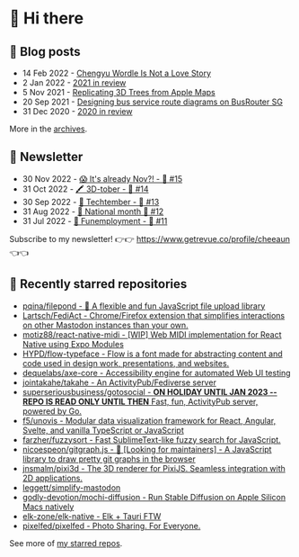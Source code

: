 # 👋 Hi there

## 📝 Blog posts

<!-- feed start -->
- 14 Feb 2022 - [Chengyu Wordle Is Not a Love Story](https://cheeaun.com/blog/2022/02/chengyu-wordle-is-not-a-love-story/)
- 2 Jan 2022 - [2021 in review](https://cheeaun.com/blog/2022/01/2021-in-review/)
- 5 Nov 2021 - [Replicating 3D Trees from Apple Maps](https://cheeaun.com/blog/2021/11/replicating-3d-trees-apple-maps/)
- 20 Sep 2021 - [Designing bus service route diagrams on BusRouter SG](https://cheeaun.com/blog/2021/09/bus-service-route-diagrams-busrouter-sg/)
- 31 Dec 2020 - [2020 in review](https://cheeaun.com/blog/2020/12/2020-in-review/)
<!-- feed end -->

More in the [archives](https://cheeaun.com/blog/archives/).

## 📰 Newsletter

<!-- newsletter start -->
- 30 Nov 2022 - [😱 It's already Nov?! - 🥫 #15](https://www.getrevue.co/profile/cheeaun/issues/it-s-already-nov-15-1433832)
- 31 Oct 2022 - [🖍️ 3D-tober - 🥫 #14](https://www.getrevue.co/profile/cheeaun/issues/3d-tober-14-1385284)
- 30 Sep 2022 - [🍎 Techtember - 🥫 #13](https://www.getrevue.co/profile/cheeaun/issues/techtember-13-1335515)
- 31 Aug 2022 - [🎏 National month 🥫 #12](https://www.getrevue.co/profile/cheeaun/issues/national-month-12-1289556)
- 31 Jul 2022 - [🕺 Funemployment - 🥫 #11](https://www.getrevue.co/profile/cheeaun/issues/funemployment-11-1247643)
<!-- newsletter end -->

Subscribe to my newsletter! 👉👉 https://www.getrevue.co/profile/cheeaun 👈👈

## 🌟 Recently starred repositories

<!-- starred repos start -->
- [pqina/filepond - 🌊 A flexible and fun JavaScript file upload library](https://github.com/pqina/filepond)
- [Lartsch/FediAct - Chrome/Firefox extension that simplifies interactions on other Mastodon instances than your own. ](https://github.com/Lartsch/FediAct)
- [motiz88/react-native-midi - [WIP] Web MIDI implementation for React Native using Expo Modules](https://github.com/motiz88/react-native-midi)
- [HYPD/flow-typeface - Flow is a font made for abstracting content and code used in design work, presentations, and websites.](https://github.com/HYPD/flow-typeface)
- [dequelabs/axe-core - Accessibility engine for automated Web UI testing](https://github.com/dequelabs/axe-core)
- [jointakahe/takahe - An ActivityPub/Fediverse server](https://github.com/jointakahe/takahe)
- [superseriousbusiness/gotosocial - **ON HOLIDAY UNTIL JAN 2023 -- REPO IS READ ONLY UNTIL THEN** Fast, fun, ActivityPub server, powered by Go.](https://github.com/superseriousbusiness/gotosocial)
- [f5/unovis - Modular data visualization framework for React, Angular, Svelte, and vanilla TypeScript or JavaScript](https://github.com/f5/unovis)
- [farzher/fuzzysort - Fast SublimeText-like fuzzy search for JavaScript.](https://github.com/farzher/fuzzysort)
- [nicoespeon/gitgraph.js - 👋 [Looking for maintainers] - A JavaScript library to draw pretty git graphs in the browser](https://github.com/nicoespeon/gitgraph.js)
- [jnsmalm/pixi3d - The 3D renderer for PixiJS. Seamless integration with 2D applications.](https://github.com/jnsmalm/pixi3d)
- [leggett/simplify-mastodon](https://github.com/leggett/simplify-mastodon)
- [godly-devotion/mochi-diffusion - Run Stable Diffusion on Apple Silicon Macs natively](https://github.com/godly-devotion/mochi-diffusion)
- [elk-zone/elk-native - Elk + Tauri FTW](https://github.com/elk-zone/elk-native)
- [pixelfed/pixelfed - Photo Sharing. For Everyone.](https://github.com/pixelfed/pixelfed)
<!-- starred repos end -->

See more of [my starred repos](https://github.com/stars/cheeaun/).